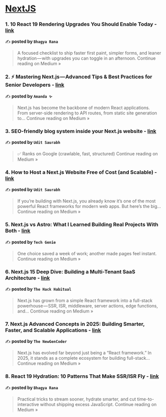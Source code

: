 
<h1><a href=https://medium.com/tag/nextjs/recommended target="_blank" rel="noopener noreferrer">NextJS</a></h1>
<h3>1. 10 React 19 Rendering Upgrades You Should Enable Today - <a href="https://medium.com/@bhagyarana80/10-react-19-rendering-upgrades-you-should-enable-today-b22e0415646f?source=rss------nextjs-5" target="_blank" rel="noopener noreferrer">link</a></h3>

✍️ **posted by `Bhagya Rana`**

<blockquote>A focused checklist to ship faster first paint, simpler forms, and leaner hydration — with upgrades you can toggle in an afternoon.
Continue reading on Medium »</blockquote>

<h3>2. ⚡ Mastering Next.js — Advanced Tips & Best Practices for Senior Developers - <a href="https://medium.com/@Amanda10/mastering-next-js-advanced-tips-best-practices-for-senior-developers-230389e2ab15?source=rss------nextjs-5" target="_blank" rel="noopener noreferrer">link</a></h3>

✍️ **posted by `Amanda ✨`**

<blockquote>Next.js has become the backbone of modern React applications. From server-side rendering to API routes, from static site generation to…
Continue reading on Medium »</blockquote>

<h3>3. SEO-friendly blog system inside your Next.js website - <a href="https://medium.com/@udit/seo-friendly-blog-system-inside-your-next-js-website-so-it-08fd8b774b57?source=rss------nextjs-5" target="_blank" rel="noopener noreferrer">link</a></h3>

✍️ **posted by `Udit Saurabh`**

<blockquote>✅ Ranks on Google (crawlable, fast, structured)
Continue reading on Medium »</blockquote>

<h3>4. How to Host a Next.js Website Free of Cost (and Scalable) - <a href="https://medium.com/@udit/how-to-host-a-next-js-website-free-of-cost-and-scalable-8f25de30de18?source=rss------nextjs-5" target="_blank" rel="noopener noreferrer">link</a></h3>

✍️ **posted by `Udit Saurabh`**

<blockquote>If you’re building with Next.js, you already know it’s one of the most powerful React frameworks for modern web apps. But here’s the big…
Continue reading on Medium »</blockquote>

<h3>5. Next.js vs Astro: What I Learned Building Real Projects With Both - <a href="https://medium.com/@kedarbpatil07/next-js-vs-astro-what-i-learned-building-real-projects-with-both-0ad1097a4c7f?source=rss------nextjs-5" target="_blank" rel="noopener noreferrer">link</a></h3>

✍️ **posted by `Tech Genie`**

<blockquote>One choice saved a week of work; another made pages feel instant.
Continue reading on Medium »</blockquote>

<h3>6.  Next.js 15 Deep Dive: Building a Multi-Tenant SaaS Architecture - <a href="https://medium.com/@theHackHabitual/next-js-15-deep-dive-building-a-multi-tenant-saas-architecture-ee4c364fcd1b?source=rss------nextjs-5" target="_blank" rel="noopener noreferrer">link</a></h3>

✍️ **posted by `The Hack Habitual`**

<blockquote>Next.js has grown from a simple React framework into a full-stack powerhouse — SSR, ISR, middleware, server actions, edge functions, and…
Continue reading on Medium »</blockquote>

<h3>7.  Next.js Advanced Concepts in 2025: Building Smarter, Faster, and Scalable Applications - <a href="https://medium.com/@theNewGenCoder/next-js-advanced-concepts-in-2025-building-smarter-faster-and-scalable-applications-697c4726405a?source=rss------nextjs-5" target="_blank" rel="noopener noreferrer">link</a></h3>

✍️ **posted by `The NewGenCoder`**

<blockquote>Next.js has evolved far beyond just being a “React framework.” In 2025, it stands as a complete ecosystem for building full-stack…
Continue reading on Medium »</blockquote>

<h3>8. React 19 Hydration: 10 Patterns That Make SSR/ISR Fly - <a href="https://medium.com/@bhagyarana80/react-19-hydration-10-patterns-that-make-ssr-isr-fly-798d9d5e2b4a?source=rss------nextjs-5" target="_blank" rel="noopener noreferrer">link</a></h3>

✍️ **posted by `Bhagya Rana`**

<blockquote>Practical tricks to stream sooner, hydrate smarter, and cut time-to-interactive without shipping excess JavaScript.
Continue reading on Medium »</blockquote>

